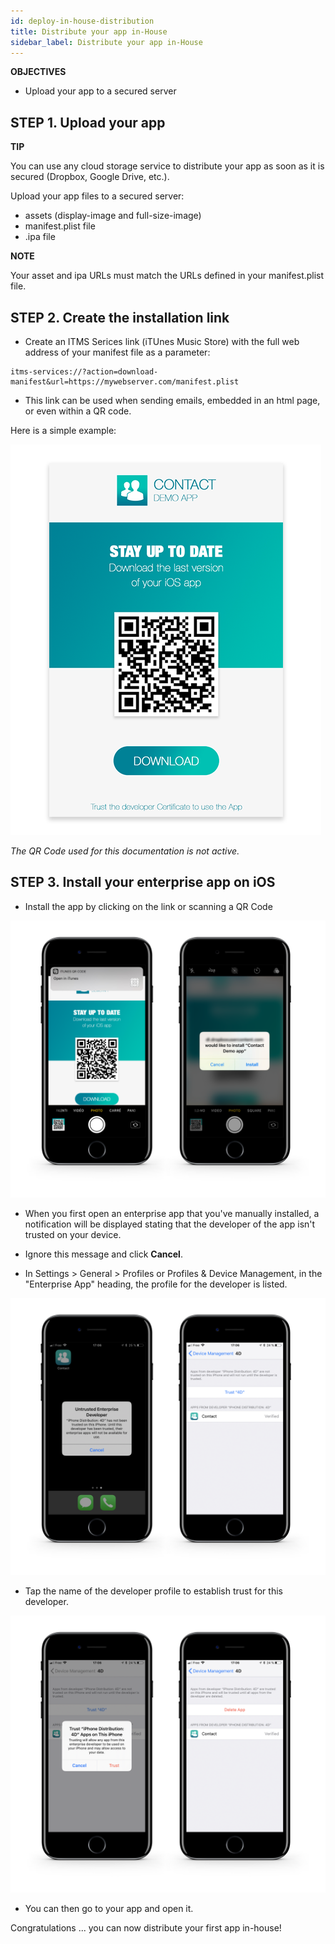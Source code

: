 ```yaml
---
id: deploy-in-house-distribution
title: Distribute your app in-House
sidebar_label: Distribute your app in-House
---
```


<div markdown="1" class = "objectives">

**OBJECTIVES**

* Upload your app to a secured server
</div>

## STEP 1. Upload your app

<div markdown="1" class = "tips">

**TIP**

You can use any cloud storage service to distribute your app as soon as it is secured (Dropbox, Google Drive, etc.).

</div>

Upload your app files to a secured server:

* assets (display-image and full-size-image)
* manifest.plist file
* .ipa file

<div markdown="1" class = "tips">

**NOTE**

Your asset and ipa URLs must match the URLs defined in your manifest.plist file.

</div>


## STEP 2. Create the installation link

* Create an ITMS Serices link (iTUnes Music Store) with the full web address of your manifest file as a parameter:

```
itms-services://?action=download-manifest&url=https://mywebserver.com/manifest.plist

```

* This link can be used when sending emails, embedded in an html page, or even within a QR code.

Here is a simple example:

![Contact demo app install](assets/deploy-in-house/Contact-demo-app-install.png)


*The QR Code used for this documentation is not active.*

## STEP 3. Install your enterprise app on iOS

* Install the app by clicking on the link or scanning a QR Code

![Scan and install](assets/deploy-in-house/Scan-and-install.png)

* When you first open an enterprise app that you've manually installed, a notification will be displayed stating that the developer of the app isn't trusted on your device. 

* Ignore this message and click **Cancel**.

* In Settings > General > Profiles or Profiles & Device Management, in the "Enterprise App" heading, the profile for the developer is listed.

![Untrust developer](assets/deploy-in-house/Untrust-developer.png)

* Tap the name of the developer profile to establish trust for this developer.

![Trust-confirmation](assets/deploy-in-house/Trust-confirmation.png)

* You can then go to your app and open it.

Congratulations ... you can now distribute your first app in-house!
